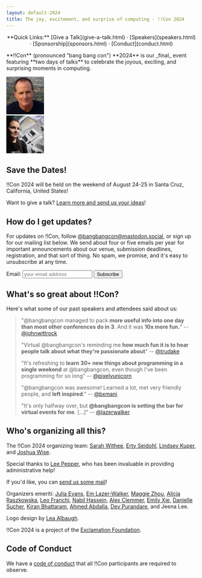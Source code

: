 ```yaml
---
layout: default-2024
title: The joy, excitement, and surprise of computing - !!Con 2024
---
```


<!--
haha look at you reading the source
you found me
what will you do now???? ?? ? ? ? ??
-->

<p style="text-align: center;">
  **Quick Links:**
  [Give a Talk](give-a-talk.html)
  &middot;
  [Speakers](speakers.html)
  &middot;
  [Sponsorship](sponsors.html)
  &middot;
  [Conduct](conduct.html)
</p>

<p id="blurb">**!!Con** (pronounced "bang bang con") **2024** is our _final_ event featuring **two days of talks** to celebrate the
joyous, exciting, and surprising moments in computing.
</p>

<div class="speaker-pics" markdown="0">
  <div><a href="speakers.html#bruce-waggoner"><img height="100" width="100" src="images/speakers/thumbnail/bruce-waggoner.png" alt="Bruce Waggoner" /></a></div>
  <div><a href="speakers.html#dawn-walker"><img height="100" width="100" src="images/speakers/thumbnail/dawn-walker.png" alt="Dawn Walker" /></a></div>
</div>

## Save the Dates!

!!Con 2024 will be held on the weekend of August 24-25 in Santa Cruz, California, United States!

Want to give a talk? [Learn more and send us your ideas](give-a-talk.html)! 

## How do I get updates?

For updates on !!Con, follow
[@bangbangcon@mastodon.social](https://mastodon.social/@bangbangcon), or sign up
for our mailing list below.  We send about four or five emails per year for important announcements about our venue, 
submission deadlines, registration, and that sort of thing.  No spam, we promise, and it's easy to unsubscribe at any 
time.

<!-- Begin MailChimp Signup Form -->
<div id="mc_embed_signup">
<form action="https://bangbangcon.us3.list-manage.com/subscribe/post?u=37b924b9d7d71dc7aa1a52b4c&amp;id=9f9ec7c469" method="post" id="mc-embedded-subscribe-form" name="mc-embedded-subscribe-form" class="validate" target="_blank" style="background-color: inherit;" novalidate>
<div class="mc-field-group">
<label for="mce-EMAIL">Email:</label>
<input type="email" value="" name="EMAIL" class="required email" id="mce-EMAIL" placeholder='your email address'>
<input type="submit" value="Subscribe" name="subscribe" id="mc-embedded-subscribe" class="button">
</div>
<div id="mce-responses" class="clear">
<div class="response" id="mce-error-response" style="display:none"></div>
<div class="response" id="mce-success-response" style="display:none"></div>
</div>
<!-- real people should not fill this in and expect good things - do not remove this or risk form bot signups-->
<div style="position: absolute; left: -50020px;">
<label>"Don't fill this in, it's for bots!"
<input type="text" name="b_37b924b9d7d71dc7aa1a52b4c_9f9ec7c469" value="">
</label>
</div>
</form>
</div>

<a name="testimonials" id="testimonials"></a>

## What's so great about !!Con?

Here's what some of our past speakers and attendees said about us:

> "@bangbangcon managed to pack **more useful info into one day than most other conferences do in 3**. And it was **10x more fun.**"
> -- [@johnwittrock](https://twitter.com/johnwittrock/status/861206986448404481)
>
> "Virtual @bangbangcon's reminding me **how much fun it is to hear people
> talk about what they're passionate about**"
> -- [@trudake](https://twitter.com/trudake/status/1259231865212481537)
>
> "It's refreshing to **learn 30+ new things about programming in a single weekend** at @bangbangcon, even though I've been programming for so long"
> -- [@pixelyunicorn](https://twitter.com/pixelyunicorn/status/861690031370645504)
>
> "@bangbangcon was awesome!  Learned a lot, met very friendly people, and **left inspired**."
> -- [@bxmani](https://twitter.com/bxmani/status/861400448107937792)
>
> "It's only halfway over, but **@bangbangcon is setting the bar for virtual
> events for me**.  [...]"
> -- [@lazerwalker](https://twitter.com/lazerwalker/status/1259238259328237568)

<a name="organizers"></a>

## Who's organizing all this?

The !!Con 2024 organizing team:
[Sarah Withee](https://geekygirlsarah.com/links),
[Erty Seidohl](https://erty.me),
[Lindsey Kuper](http://decomposition.al/),
and [Joshua Wise](https://joshuawise.com/).

Special thanks to [Lee Pepper](https://sheerspite.ca/), who has been invaluable in providing administrative help!

If you'd like, you can [send us some mail](mailto:2024-organizers@exclamation.foundation)!

Organizers emeriti: [Julia Evans](https://jvns.ca),
[Em Lazer-Walker](https://twitter.com/lazerwalker),
[Maggie Zhou](https://twitter.com/zmagg), 
[Alicja Raszkowska](https://twitter.com/mamrotynka), 
[Leo Franchi](https://www.instagram.com/lfranchi), 
[Nabil Hassein](https://nabilhassein.github.io),
[Alex Clemmer](https://twitter.com/hausdorff_space),
[Emily Xie](https://twitter.com/emilyxxie), 
[Danielle Sucher](https://www.daniellesucher.com/), 
[Kiran Bhattaram](https://twitter.com/kiranb), 
[Ahmed Abdalla](https://twitter.com/simplyahmaz1ng),
[Dev Purandare](https://sincerely.dev), and
Jeena Lee.

Logo design by
[Lea Albaugh](http://lea.zone/).


!!Con 2024 is a project of the [Exclamation Foundation](https://exclamation.foundation).

## Code of Conduct

We have a [code of conduct](conduct.html) that all !!Con participants are required to observe.
